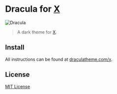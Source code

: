 # Dracula for [X](http://link-to-x.com)

![Dracula](https://cloud.githubusercontent.com/assets/398893/3528156/4d3d53a8-078c-11e4-8518-820d61886e7a.gif)

> A dark theme for [X](http://link-to-x.com).

## Install

All instructions can be found at [draculatheme.com/x](https://draculatheme.com/x).

## License

[MIT License](./LICENSE)